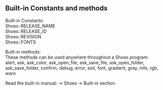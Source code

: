 Built-in Constants and methods
------------------------------

Built-in Constants: <br>
Shoes::RELEASE\_NAME <br>
Shoes::RELEASE\_ID <br>
Shoes::REVISION <br>
Shoes::FONTS <br>

Built-in methods: <br>
These methods can be used anywhere throughout a Shoes program: <br>
  alert, ask, ask\_color, ask\_open\_file, ask\_save\_file, ask\_open\_folder, ask\_save\_folder, confirm, debug, error, exit, font, gradient, gray, info, rgb, warn <br>

Read the built-in manual: -> Shoes -> Built-in section. <br>
